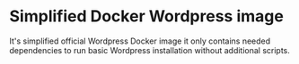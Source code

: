 # Simplified Docker Wordpress image

It's simplified official Wordpress Docker image it only contains
needed dependencies to run basic Wordpress installation without additional scripts.
